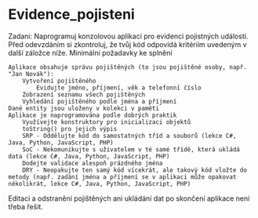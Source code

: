 # Evidence_pojisteni

Zadani:
Naprogramuj konzolovou aplikaci pro evidenci pojistných událostí. Před odevzdáním si zkontroluj, že tvůj kód odpovídá kritériím uvedeným v další záložce níže.
Minimální požadavky ke splnění

    Aplikace obsahuje správu pojištěných (to jsou pojištěné osoby, např. "Jan Novák"):
        Vytvoření pojištěného
            Evidujte jméno, příjmení, věk a telefonní číslo
        Zobrazení seznamu všech pojištěných
        Vyhledání pojištěného podle jména a příjmení
    Dané entity jsou uloženy v kolekci v paměti
    Aplikace je naprogramována podle dobrých praktik
        Využívejte konstruktory pro inicializaci objektů
        toString() pro jejich výpis
        SRP - Oddělujte kód do samostatných tříd a souborů (lekce C#, Java, Python, JavaScript, PHP)
        SoC - Nekomunikujte s uživatelem v té samé třídě, která ukládá data (lekce C#, Java, Python, JavaScript, PHP)
        Dodejte validace alespoň prázdného jména
        DRY - Neopakujte ten samý kód vícekrát, ale takový kód vložte do metody (např. zadání jména a příjmení se v aplikaci může opakovat několikrát, lekce C#, Java, Python, JavaScript, PHP)

Editaci a odstranění pojištěných ani ukládání dat po skončení aplikace není třeba řešit.        

